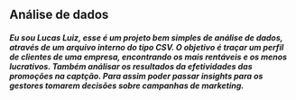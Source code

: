 
## Análise de dados
##### Eu sou Lucas Luiz, esse é um projeto bem simples de análise de dados, através de um arquivo interno do tipo CSV. O  objetivo é traçar um perfil de clientes de uma empresa, encontrando os mais rentáveis e os menos lucrativos. Também análisar os resultados da efetividades das promoções na captção. Para assim poder passar  insights para os gestores tomarem decisões sobre campanhas de marketing. 
